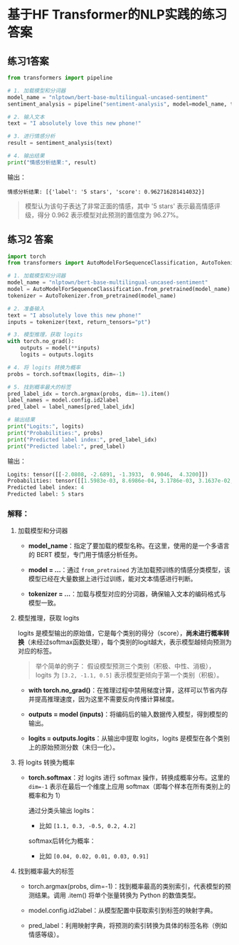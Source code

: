 # 基于HF Transformer的NLP实践的练习答案

## 练习1答案

```python
from transformers import pipeline

# 1. 加载模型和分词器
model_name = "nlptown/bert-base-multilingual-uncased-sentiment"
sentiment_analysis = pipeline("sentiment-analysis", model=model_name, tokenizer=model_name)

# 2. 输入文本
text = "I absolutely love this new phone!"

# 3. 进行情感分析
result = sentiment_analysis(text)

# 4. 输出结果
print("情感分析结果:", result)

```

输出：

```
情感分析结果: [{'label': '5 stars', 'score': 0.962716281414032}]
```

> 模型认为该句子表达了非常正面的情感，其中 '5 stars' 表示最高情感评级，得分 0.962 表示模型对此预测的置信度为 96.27%。



## 练习2 答案

```python
import torch
from transformers import AutoModelForSequenceClassification, AutoTokenizer

# 1. 加载模型和分词器
model_name = "nlptown/bert-base-multilingual-uncased-sentiment"
model = AutoModelForSequenceClassification.from_pretrained(model_name)
tokenizer = AutoTokenizer.from_pretrained(model_name)

# 2. 准备输入
text = "I absolutely love this new phone!"
inputs = tokenizer(text, return_tensors="pt")

# 3. 模型推理，获取 logits
with torch.no_grad():
    outputs = model(**inputs)
    logits = outputs.logits

# 4. 将 logits 转换为概率
probs = torch.softmax(logits, dim=-1)

# 5. 找到概率最大的标签
pred_label_idx = torch.argmax(probs, dim=-1).item()
label_names = model.config.id2label
pred_label = label_names[pred_label_idx]

# 输出结果
print("Logits:", logits)
print("Probabilities:", probs)
print("Predicted label index:", pred_label_idx)
print("Predicted label:", pred_label)

```

输出：

```python
Logits: tensor([[-2.0808, -2.6891, -1.3933,  0.9046,  4.3200]])
Probabilities: tensor([[1.5983e-03, 8.6986e-04, 3.1786e-03, 3.1637e-02, 9.6272e-01]])
Predicted label index: 4
Predicted label: 5 stars
```



### 解释：

1. 加载模型和分词器

   - **model_name**：指定了要加载的模型名称。在这里，使用的是一个多语言的 BERT 模型，专门用于情感分析任务。

   - **model = ...**：通过 `from_pretrained` 方法加载预训练的情感分类模型，该模型已经在大量数据上进行过训练，能对文本情感进行判断。

   - **tokenizer = ...**：加载与模型对应的分词器，确保输入文本的编码格式与模型一致。

2. 模型推理，获取 logits

   logits 是模型输出的原始值，它是每个类别的得分（score），**尚未进行概率转换**（未经过softmax函数处理），每个类别的logit越大，表示模型越倾向预测为对应的标签。

   

   > 举个简单的例子： 假设模型预测三个类别（积极、中性、消极）， logits 为 `[3.2, -1.1, 0.5]` 表示模型更倾向于第一个类别（积极）。

   

   - **with torch.no_grad()**：在推理过程中禁用梯度计算，这样可以节省内存并提高推理速度，因为这里不需要反向传播计算梯度。

   - **outputs = model (inputs)**：将编码后的输入数据传入模型，得到模型的输出。

   - **logits = outputs.logits**：从输出中提取 logits，logits 是模型在各个类别上的原始预测分数（未归一化）。

     

3. 将 logits 转换为概率
    - **torch.softmax**：对 logits 进行 softmax 操作，转换成概率分布。这里的 `dim=-1` 表示在最后一个维度上应用 softmax（即每个样本在所有类别上的概率和为 1）

      通过分类头输出 logits：

      - 比如 `[1.1, 0.3, -0.5, 0.2, 4.2]`

      softmax后转化为概率：

      - 比如 `[0.04, 0.02, 0.01, 0.03, 0.91]`

4. 找到概率最大的标签

    - torch.argmax(probs, dim=-1)：找到概率最高的类别索引，代表模型的预测结果。调用 .item() 将单个张量转换为 Python 的数值类型。

    - model.config.id2label：从模型配置中获取索引到标签的映射字典。

    - pred_label：利用映射字典，将预测的索引转换为具体的标签名称（例如情感等级）。